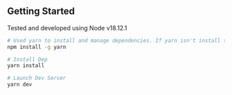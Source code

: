 ## Getting Started
Tested and developed using Node v18.12.1

```bash
# Used yarn to install and manage dependencies. If yarn isn't install then use:
npm install -g yarn

# Install Dep
yarn install

# Launch Dev Server
yarn dev
```
